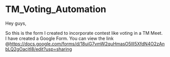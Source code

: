 # TM_Voting_Automation

Hey guys, 

So this is the form I created to incorporate contest like voting in a TM Meet. I have created a Google Form. You can view the link @https://docs.google.com/forms/d/18uiG7vmW2quHmasO5llI5XfdN4O2zAnbLQ2gOacjtI8/edit?usp=sharing
